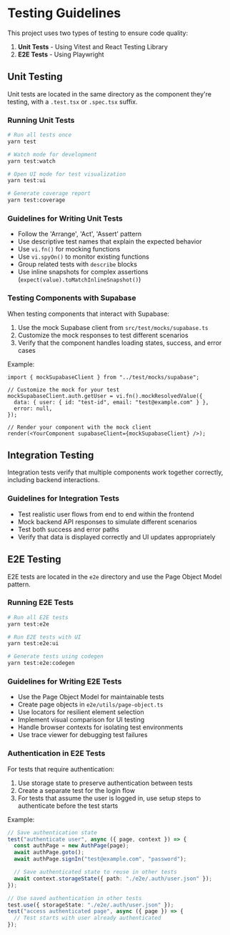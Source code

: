 # Testing Guidelines

This project uses two types of testing to ensure code quality:

1. **Unit Tests** - Using Vitest and React Testing Library
2. **E2E Tests** - Using Playwright

## Unit Testing

Unit tests are located in the same directory as the component they're testing, with a `.test.tsx` or `.spec.tsx` suffix.

### Running Unit Tests

```bash
# Run all tests once
yarn test

# Watch mode for development
yarn test:watch

# Open UI mode for test visualization
yarn test:ui

# Generate coverage report
yarn test:coverage
```

### Guidelines for Writing Unit Tests

- Follow the 'Arrange', 'Act', 'Assert' pattern
- Use descriptive test names that explain the expected behavior
- Use `vi.fn()` for mocking functions
- Use `vi.spyOn()` to monitor existing functions
- Group related tests with `describe` blocks
- Use inline snapshots for complex assertions (`expect(value).toMatchInlineSnapshot()`)

### Testing Components with Supabase

When testing components that interact with Supabase:

1. Use the mock Supabase client from `src/test/mocks/supabase.ts`
2. Customize the mock responses to test different scenarios
3. Verify that the component handles loading states, success, and error cases

Example:

```tsx
import { mockSupabaseClient } from "../test/mocks/supabase";

// Customize the mock for your test
mockSupabaseClient.auth.getUser = vi.fn().mockResolvedValue({
  data: { user: { id: "test-id", email: "test@example.com" } },
  error: null,
});

// Render your component with the mock client
render(<YourComponent supabaseClient={mockSupabaseClient} />);
```

## Integration Testing

Integration tests verify that multiple components work together correctly, including backend interactions.

### Guidelines for Integration Tests

- Test realistic user flows from end to end within the frontend
- Mock backend API responses to simulate different scenarios
- Test both success and error paths
- Verify that data is displayed correctly and UI updates appropriately

## E2E Testing

E2E tests are located in the `e2e` directory and use the Page Object Model pattern.

### Running E2E Tests

```bash
# Run all E2E tests
yarn test:e2e

# Run E2E tests with UI
yarn test:e2e:ui

# Generate tests using codegen
yarn test:e2e:codegen
```

### Guidelines for Writing E2E Tests

- Use the Page Object Model for maintainable tests
- Create page objects in `e2e/utils/page-object.ts`
- Use locators for resilient element selection
- Implement visual comparison for UI testing
- Handle browser contexts for isolating test environments
- Use trace viewer for debugging test failures

### Authentication in E2E Tests

For tests that require authentication:

1. Use storage state to preserve authentication between tests
2. Create a separate test for the login flow
3. For tests that assume the user is logged in, use setup steps to authenticate before the test starts

Example:

```typescript
// Save authentication state
test("authenticate user", async ({ page, context }) => {
  const authPage = new AuthPage(page);
  await authPage.goto();
  await authPage.signIn("test@example.com", "password");

  // Save authenticated state to reuse in other tests
  await context.storageState({ path: "./e2e/.auth/user.json" });
});

// Use saved authentication in other tests
test.use({ storageState: "./e2e/.auth/user.json" });
test("access authenticated page", async ({ page }) => {
  // Test starts with user already authenticated
});
```
